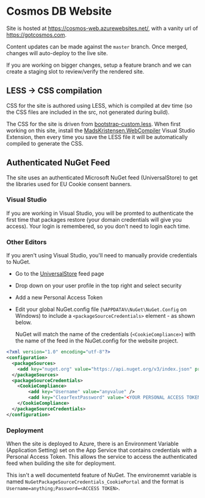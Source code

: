﻿# Cosmos DB Website

Site is hosted at https://cosmos-web.azurewebsites.net/, with a vanity url of https://gotcosmos.com.

Content updates can be made against the `master` branch. Once merged, changes will auto-deploy to the live site.

If you are working on bigger changes, setup a feature branch and we can create a staging slot to review/verify the rendered site.


## LESS -> CSS compilation

CSS for the site is authored using LESS, which is compiled at dev time (so the CSS files are included in the src, not generated during build).

The CSS for the site is driven from [bootstrap-custom.less](https://github.com/AzureCosmosDB/cosmosweb/blob/master/cosmosweb/wwwroot/less/bootstrap-custom.less). 
When first working on this site, install the [MadsKristensen.WebCompiler](https://marketplace.visualstudio.com/items?itemName=MadsKristensen.WebCompiler) Visual Studio Extension, then every time you save the LESS file it will be automatically compiled to generate the CSS.


## Authenticated NuGet Feed

The site uses an authenticated Microsoft NuGet feed (UniversalStore) to get the libraries used for EU Cookie consent banners. 

### Visual Studio

If you are working in Visual Studio, you will be promted to authenticate the first time that packages restore (your domain credentials will give you access). Your login is remembered, so you don't need to login each time.

### Other Editors

If you aren't using Visual Studio, you'll need to manually provide credentials to NuGet.

* Go to the [UniversalStore](https://microsoft.visualstudio.com/DefaultCollection/Universal%20Store/_packaging?feed=Universal.Store&_a=feed) feed page
* Drop down on your user profile in the top right and select security
* Add a new Personal Access Token
* Edit your global NuGet.config file (`%APPDATA%\NuGet\NuGet.Config` on Windows) to include a `<packageSourceCredentials>` element - as shown below. 

  NuGet will match the name of the credentials (`<CookieCompliance>`) with the name of the feed in the NuGet.config for the website project. 

``` xml
<?xml version="1.0" encoding="utf-8"?>
<configuration>
  <packageSources>
    <add key="nuget.org" value="https://api.nuget.org/v3/index.json" protocolVersion="3" />
  </packageSources>
  <packageSourceCredentials>
    <CookieCompliance>
        <add key="Username" value="anyvalue" />
        <add key="ClearTextPassword" value="<YOUR PERSONAL ACCESS TOKEN HERE>" />
    </CookieCompliance> 
  </packageSourceCredentials>
</configuration>
```

### Deployment

When the site is deployed to Azure, there is an Environment Variable (Application Setting) set on the App Service that contains credentials with a Personal Access Token. This allows the service to access the authenticated feed when building the site for deployment.

This isn't a well documentetd feature of NuGet. The environemnt variable is named `NuGetPackageSourceCredentials_CookiePortal` and the format is `Username=anything;Password=<ACCESS TOKEN>`.